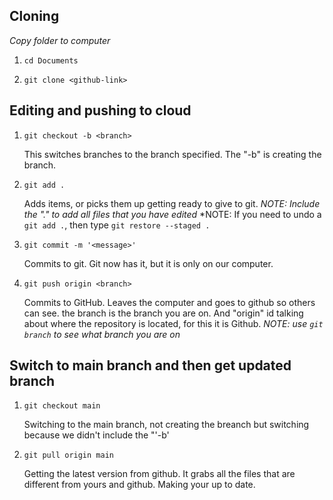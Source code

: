 
## Cloning
*Copy folder to computer*
1. `cd Documents`

2. `git clone <github-link>`

## Editing and pushing to cloud

1. `git checkout -b <branch>`

    This switches branches to the branch specified.  The "-b" is creating the branch.
2. `git add .`

    Adds items, or picks them up getting ready to give to git.  *NOTE: Include the "." to add all files that you have edited*
    *NOTE: If you need to undo a `git add .`, then type `git restore --staged .`
3. `git commit -m '<message>'`

    Commits to git. Git now has it, but it is only on our computer. 
4. `git push origin <branch>`

    Commits to GitHub.  Leaves the computer and goes to github so others can see.  the branch is the branch you are on.  And "origin" id talking about where the repository is located, for this it is Github.
    *NOTE: use `git branch` to see what branch you are on*

## Switch to main branch and then get updated branch
1. `git checkout main`

    Switching to the main branch, not creating the breanch but switching because we didn't include the "'-b'
2. `git pull origin main`

    Getting the latest version from github.  It grabs all the files that are different from yours and github.  Making your up to date. 
